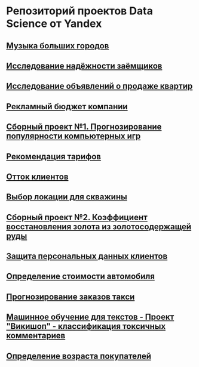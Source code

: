 # Репозиторий проектов Data Science от Yandex
## [Музыка больших городов](https://github.com/natkor18/Data_Science_yandex_project/tree/main/yandex_musik)
## [Исследование надёжности заёмщиков](https://github.com/natkor18/Data_Science_yandex_project/tree/main/reliability-of-borrowers)
## [Исследование объявлений о продаже квартир](https://github.com/natkor18/Data_Science_yandex_project/tree/main/sale-of-apartments)
## [Рекламный бюджет компании](https://github.com/natkor18/Data_Science_yandex_project/tree/main/advertising_budget_of_Megaline)
## [Сборный проект №1. Прогнозирование популярности компьютерных игр](https://github.com/natkor18/Data_Science_yandex_project/tree/main/predicting-success-game)
## [Рекомендация тарифов](https://github.com/natkor18/Data_Science_yandex_project/blob/main/recommendation_of_tariffs/readme.md)
## [Отток клиентов](https://github.com/natkor18/Data_Science_yandex_project/tree/main/customer_outflow)
## [Выбор локации для скважины](https://github.com/natkor18/Data_Science_yandex_project/tree/main/choosing-location-well)
## [Сборный проект №2. Коэффициент восстановления золота из золотосодержащей руды](https://github.com/natkor18/Data_Science_yandex_project/tree/main/recovery-coefficient-gold)
## [Защита персональных данных клиентов](https://github.com/natkor18/Data_Science_yandex_project/tree/main/protection-of-personal-data)
## [Определение стоимости автомобиля](https://github.com/natkor18/Data_Science_yandex_project/tree/main/cost-of-the-car)
## [Прогнозирование заказов такси](https://github.com/natkor18/Data_Science_yandex_project/tree/main/forecasting_taxi_orders)
## [Машинное обучение для текстов - Проект "Викишоп" - классификация токсичных комментариев](https://github.com/natkor18/Data_Science_yandex_project/tree/main/toxic_comments)
## [Определение возраста покупателей](https://github.com/natkor18/Data_Science_yandex_project/tree/main/determining_age_buyers)

